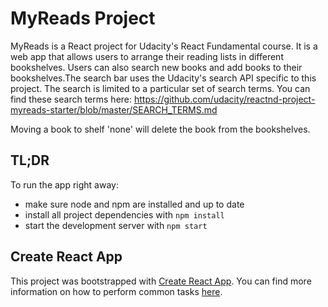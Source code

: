 # MyReads Project

MyReads is a React project for Udacity's React Fundamental course. It is a web app that allows users to arrange their reading lists in different bookshelves. Users can also search new books and add books to their bookshelves.The search bar uses the Udacity's search API specific to this project. The search is limited to a particular set of search terms.
You can find these search terms here:
https://github.com/udacity/reactnd-project-myreads-starter/blob/master/SEARCH_TERMS.md

Moving a book to shelf 'none' will delete the book from the bookshelves.

## TL;DR

To run the app right away:

* make sure node and npm are installed and up to date
* install all project dependencies with `npm install`
* start the development server with `npm start`

## Create React App

This project was bootstrapped with [Create React App](https://github.com/facebookincubator/create-react-app). You can find more information on how to perform common tasks [here](https://github.com/facebookincubator/create-react-app/blob/master/packages/react-scripts/template/README.md).

